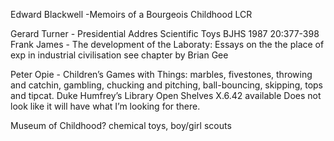 Edward Blackwell -Memoirs of a Bourgeois Childhood
LCR

Gerard Turner - Presidential Addres Scientific Toys BJHS 1987 20:377-398
Frank James - The development of the Laboraty: Essays on the the place of exp in industrial civilisation see chapter by Brian Gee

Peter Opie - Children’s Games with Things: marbles, fivestones, throwing and catchin, gambling, chucking and pitching, ball-bouncing, skipping, tops and tipcat.
Duke Humfrey’s Library Open Shelves X.6.42 available
Does not look like it will have what I’m looking for there. 


Museum of Childhood?   chemical toys, boy/girl scouts

